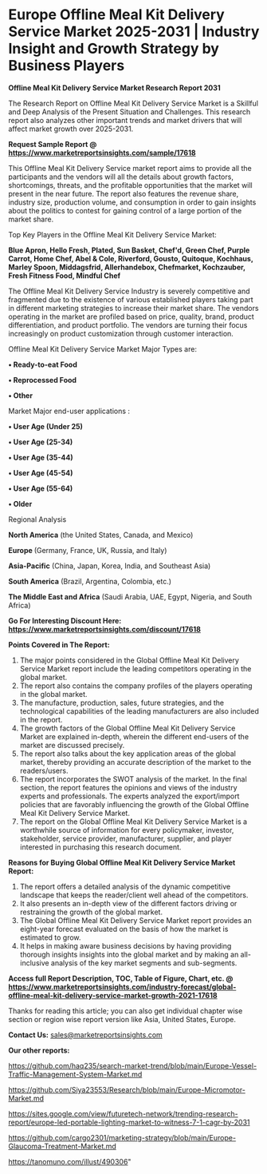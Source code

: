  # Europe Offline Meal Kit Delivery Service Market 2025-2031 | Industry Insight and Growth Strategy by Business Players

<strong>Offline Meal Kit Delivery Service Market Research Report 2031</strong>

The Research Report on Offline Meal Kit Delivery Service Market is a Skillful and Deep Analysis of the Present Situation and Challenges. This research report also analyzes other important trends and market drivers that will affect market growth over 2025-2031.

<strong>Request Sample Report @ <a href=https://www.marketreportsinsights.com/sample/17618>https://www.marketreportsinsights.com/sample/17618</a></strong>

This Offline Meal Kit Delivery Service market report aims to provide all the participants and the vendors will all the details about growth factors, shortcomings, threats, and the profitable opportunities that the market will present in the near future. The report also features the revenue share, industry size, production volume, and consumption in order to gain insights about the politics to contest for gaining control of a large portion of the market share.

Top Key Players in the Offline Meal Kit Delivery Service Market:

<strong>Blue Apron, Hello Fresh, Plated, Sun Basket, Chef'd, Green Chef, Purple Carrot, Home Chef, Abel & Cole, Riverford, Gousto, Quitoque, Kochhaus, Marley Spoon, Middagsfrid, Allerhandebox, Chefmarket, Kochzauber, Fresh Fitness Food, Mindful Chef</strong>

The Offline Meal Kit Delivery Service Industry is severely competitive and fragmented due to the existence of various established players taking part in different marketing strategies to increase their market share. The vendors operating in the market are profiled based on price, quality, brand, product differentiation, and product portfolio. The vendors are turning their focus increasingly on product customization through customer interaction.

Offline Meal Kit Delivery Service Market Major Types are:

<strong>• Ready-to-eat Food

• Reprocessed Food

• Other</strong>

Market Major end-user applications :

<strong>• User Age (Under 25)

• User Age (25-34)

• User Age (35-44)

• User Age (45-54)

• User Age (55-64)

• Older</strong>

Regional Analysis

</u><strong><b>North America</b></strong> (the United States, Canada, and Mexico)

<strong><b>Europe </b></strong>(Germany, France, UK, Russia, and Italy)

<strong><b>Asia-Pacific</b></strong> (China, Japan, Korea, India, and Southeast Asia)

<strong><b>South America</b></strong> (Brazil, Argentina, Colombia, etc.)

<strong><b>The Middle East and Africa</b></strong> (Saudi Arabia, UAE, Egypt, Nigeria, and South Africa)

<strong>Go For Interesting Discount Here: <a href=https://www.marketreportsinsights.com/discount/17618>https://www.marketreportsinsights.com/discount/17618</a></strong>

<strong>Points Covered in The Report:</strong>
<ol>
  <li>The major points considered in the Global Offline Meal Kit Delivery Service Market report include the leading competitors operating in the global market.</li>
  <li>The report also contains the company profiles of the players operating in the global market.</li>
  <li>The manufacture, production, sales, future strategies, and the technological capabilities of the leading manufacturers are also included in the report.</li>
  <li>The growth factors of the Global Offline Meal Kit Delivery Service Market are explained in-depth, wherein the different end-users of the market are discussed precisely.</li>
  <li>The report also talks about the key application areas of the global market, thereby providing an accurate description of the market to the readers/users.</li>
  <li>The report incorporates the SWOT analysis of the market. In the final section, the report features the opinions and views of the industry experts and professionals. The experts analyzed the export/import policies that are favorably influencing the growth of the Global Offline Meal Kit Delivery Service Market.</li>
  <li>The report on the Global Offline Meal Kit Delivery Service Market is a worthwhile source of information for every policymaker, investor, stakeholder, service provider, manufacturer, supplier, and player interested in purchasing this research document.</li>
</ol>
<strong>Reasons for Buying Global Offline Meal Kit Delivery Service Market Report:</strong>

<ol>
  <li>The report offers a detailed analysis of the dynamic competitive landscape that keeps the reader/client well ahead of the competitors.</li>
  <li>It also presents an in-depth view of the different factors driving or restraining the growth of the global market.</li>
  <li>The Global Offline Meal Kit Delivery Service Market report provides an eight-year forecast evaluated on the basis of how the market is estimated to grow.</li>
  <li>It helps in making aware business decisions by having providing thorough insights insights into the global market and by making an all-inclusive analysis of the key market segments and sub-segments.</li>
</ol>
<strong>Access full Report Description, TOC, Table of Figure, Chart, etc. @ <a href=https://www.marketreportsinsights.com/industry-forecast/global-offline-meal-kit-delivery-service-market-growth-2021-17618>https://www.marketreportsinsights.com/industry-forecast/global-offline-meal-kit-delivery-service-market-growth-2021-17618</a></strong>


Thanks for reading this article; you can also get individual chapter wise section or region wise report version like Asia, United States, Europe.

<strong>Contact Us:</strong>
sales@marketreportsinsights.com

<strong>Our other reports:</strong>

<a href=https://github.com/haq235/search-market-trend/blob/main/Europe-Vessel-Traffic-Management-System-Market.md>https://github.com/haq235/search-market-trend/blob/main/Europe-Vessel-Traffic-Management-System-Market.md</a>

<a href=https://github.com/Siya23553/Research/blob/main/Europe-Micromotor-Market.md>https://github.com/Siya23553/Research/blob/main/Europe-Micromotor-Market.md</a>

<a href=https://sites.google.com/view/futuretech-network/trending-research-report/europe-led-portable-lighting-market-to-witness-7-1-cagr-by-2031>https://sites.google.com/view/futuretech-network/trending-research-report/europe-led-portable-lighting-market-to-witness-7-1-cagr-by-2031</a>

<a href=https://github.com/cargo2301/marketing-strategy/blob/main/Europe-Glaucoma-Treatment-Market.md>https://github.com/cargo2301/marketing-strategy/blob/main/Europe-Glaucoma-Treatment-Market.md</a>

<a href=https://tanomuno.com/illust/490306>https://tanomuno.com/illust/490306</a>"
